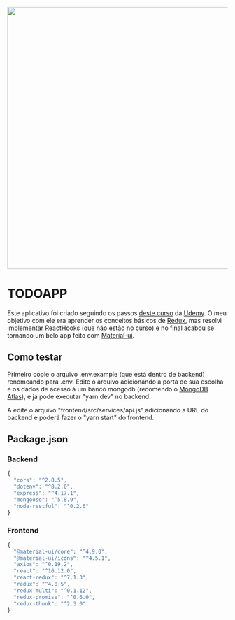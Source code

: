 <p align="center">
  <img src="https://raw.githubusercontent.com/jeffersoncbd/todoapp-course-react-redux/master/screen.jpg" width="600">
</p>

# TODOAPP

Este aplicativo foi criado seguindo os passos [deste curso](https://www.udemy.com/course/react-redux-pt) da [Udemy](https://www.udemy.com).
O meu objetivo com ele era aprender os conceitos básicos de [Redux](https://redux.js.org/), mas resolvi implementar ReactHooks (que não estão no curso) e no final acabou se tornando um belo app feito com [Material-ui](https://material-ui.com/).

## Como testar
Primeiro copie o arquivo .env.example (que está dentro de backend) renomeando para .env.
Edite o arquivo adicionando a porta de sua escolha e os dados de acesso à um banco mongodb (recomendo o [MongoDB Atlas](https://cloud.mongodb.com/user#/atlas/login)), e já pode executar "yarn dev" no backend.

A edite o arquivo "frontend/src/services/api.js" adicionando a URL do backend e poderá fazer o "yarn start" do frontend.

## Package.json
### Backend
```js
{
  "cors": "^2.8.5",
  "dotenv": "^8.2.0",
  "express": "^4.17.1",
  "mongoose": "^5.8.9",
  "node-restful": "^0.2.6"
}
```

### Frontend
```js
{
  "@material-ui/core": "^4.9.0",
  "@material-ui/icons": "^4.5.1",
  "axios": "^0.19.2",
  "react": "^16.12.0",
  "react-redux": "^7.1.3",
  "redux": "^4.0.5",
  "redux-multi": "^0.1.12",
  "redux-promise": "^0.6.0",
  "redux-thunk": "^2.3.0"
}
```